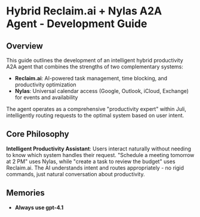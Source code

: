# Hybrid Reclaim.ai + Nylas A2A Agent - Development Guide

## Overview

This guide outlines the development of an intelligent hybrid productivity A2A agent that combines the strengths of two complementary systems:

- **Reclaim.ai**: AI-powered task management, time blocking, and productivity optimization
- **Nylas**: Universal calendar access (Google, Outlook, iCloud, Exchange) for events and availability

The agent operates as a comprehensive "productivity expert" within Juli, intelligently routing requests to the optimal system based on user intent.

## Core Philosophy

**Intelligent Productivity Assistant**: Users interact naturally without needing to know which system handles their request. "Schedule a meeting tomorrow at 2 PM" uses Nylas, while "create a task to review the budget" uses Reclaim.ai. The AI understands intent and routes appropriately - no rigid commands, just natural conversation about productivity.

## Memories

- **Always use gpt-4.1**